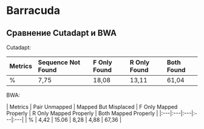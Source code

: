 # Barracuda

## Сравнение Cutadapt и BWA

Cutadapt: 

| Metrics | Sequence Not Found | F Only Found | R Only Found | Both Found |
|:---|:---|:---|:---|:---|
| % | 7,75 | 18,08 | 13,11 | 61,04 |

BWA: 

| Metrics | Pair Unmapped | Mapped But Misplaced | F Only Mapped Properly | R Only Mapped Properly | Both Mapped Properly |
|:---|:---|:---|:---|:---|
| % | 4,42 | 15.06 | 8,28 | 4,88 | 67,36 |
